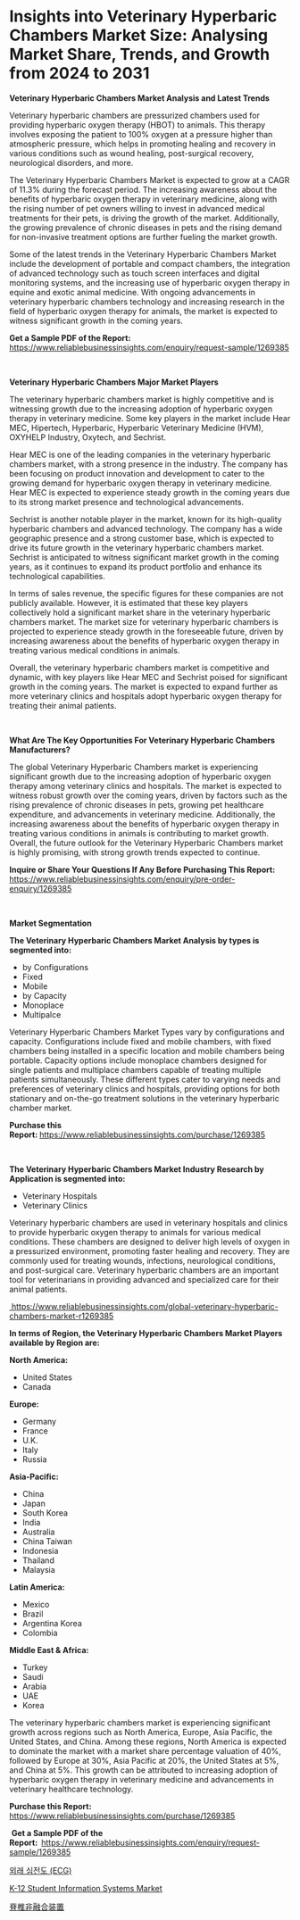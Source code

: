 <p><h1>Insights into Veterinary Hyperbaric Chambers Market Size: Analysing Market Share, Trends, and Growth from 2024 to 2031</h1></p><p><strong>Veterinary Hyperbaric Chambers Market Analysis and Latest Trends</strong></p>
<p><p>Veterinary hyperbaric chambers are pressurized chambers used for providing hyperbaric oxygen therapy (HBOT) to animals. This therapy involves exposing the patient to 100% oxygen at a pressure higher than atmospheric pressure, which helps in promoting healing and recovery in various conditions such as wound healing, post-surgical recovery, neurological disorders, and more.</p><p>The Veterinary Hyperbaric Chambers Market is expected to grow at a CAGR of 11.3% during the forecast period. The increasing awareness about the benefits of hyperbaric oxygen therapy in veterinary medicine, along with the rising number of pet owners willing to invest in advanced medical treatments for their pets, is driving the growth of the market. Additionally, the growing prevalence of chronic diseases in pets and the rising demand for non-invasive treatment options are further fueling the market growth.</p><p>Some of the latest trends in the Veterinary Hyperbaric Chambers Market include the development of portable and compact chambers, the integration of advanced technology such as touch screen interfaces and digital monitoring systems, and the increasing use of hyperbaric oxygen therapy in equine and exotic animal medicine. With ongoing advancements in veterinary hyperbaric chambers technology and increasing research in the field of hyperbaric oxygen therapy for animals, the market is expected to witness significant growth in the coming years.</p></p>
<p><strong>Get a Sample PDF of the Report:&nbsp;</strong> <a href="https://www.reliablebusinessinsights.com/enquiry/request-sample/1269385">https://www.reliablebusinessinsights.com/enquiry/request-sample/1269385</a></p>
<p>&nbsp;</p>
<p><strong>Veterinary Hyperbaric Chambers Major Market Players</strong></p>
<p><p>The veterinary hyperbaric chambers market is highly competitive and is witnessing growth due to the increasing adoption of hyperbaric oxygen therapy in veterinary medicine. Some key players in the market include Hear MEC, Hipertech, Hyperbaric, Hyperbaric Veterinary Medicine (HVM), OXYHELP Industry, Oxytech, and Sechrist.</p><p>Hear MEC is one of the leading companies in the veterinary hyperbaric chambers market, with a strong presence in the industry. The company has been focusing on product innovation and development to cater to the growing demand for hyperbaric oxygen therapy in veterinary medicine. Hear MEC is expected to experience steady growth in the coming years due to its strong market presence and technological advancements.</p><p>Sechrist is another notable player in the market, known for its high-quality hyperbaric chambers and advanced technology. The company has a wide geographic presence and a strong customer base, which is expected to drive its future growth in the veterinary hyperbaric chambers market. Sechrist is anticipated to witness significant market growth in the coming years, as it continues to expand its product portfolio and enhance its technological capabilities.</p><p>In terms of sales revenue, the specific figures for these companies are not publicly available. However, it is estimated that these key players collectively hold a significant market share in the veterinary hyperbaric chambers market. The market size for veterinary hyperbaric chambers is projected to experience steady growth in the foreseeable future, driven by increasing awareness about the benefits of hyperbaric oxygen therapy in treating various medical conditions in animals. </p><p>Overall, the veterinary hyperbaric chambers market is competitive and dynamic, with key players like Hear MEC and Sechrist poised for significant growth in the coming years. The market is expected to expand further as more veterinary clinics and hospitals adopt hyperbaric oxygen therapy for treating their animal patients.</p></p>
<p>&nbsp;</p>
<p><strong>What Are The Key Opportunities For Veterinary Hyperbaric Chambers Manufacturers?</strong></p>
<p><p>The global Veterinary Hyperbaric Chambers market is experiencing significant growth due to the increasing adoption of hyperbaric oxygen therapy among veterinary clinics and hospitals. The market is expected to witness robust growth over the coming years, driven by factors such as the rising prevalence of chronic diseases in pets, growing pet healthcare expenditure, and advancements in veterinary medicine. Additionally, the increasing awareness about the benefits of hyperbaric oxygen therapy in treating various conditions in animals is contributing to market growth. Overall, the future outlook for the Veterinary Hyperbaric Chambers market is highly promising, with strong growth trends expected to continue.</p></p>
<p><strong>Inquire or Share Your Questions If Any Before Purchasing This Report:</strong> <a href="https://www.reliablebusinessinsights.com/enquiry/pre-order-enquiry/1269385">https://www.reliablebusinessinsights.com/enquiry/pre-order-enquiry/1269385</a></p>
<p>&nbsp;</p>
<p><strong>Market Segmentation</strong></p>
<p><strong>The Veterinary Hyperbaric Chambers Market Analysis by types is segmented into:</strong></p>
<p><ul><li>by Configurations</li><li>Fixed</li><li>Mobile</li><li>by Capacity</li><li>Monoplace</li><li>Multipalce</li></ul></p>
<p><p>Veterinary Hyperbaric Chambers Market Types vary by configurations and capacity. Configurations include fixed and mobile chambers, with fixed chambers being installed in a specific location and mobile chambers being portable. Capacity options include monoplace chambers designed for single patients and multiplace chambers capable of treating multiple patients simultaneously. These different types cater to varying needs and preferences of veterinary clinics and hospitals, providing options for both stationary and on-the-go treatment solutions in the veterinary hyperbaric chamber market.</p></p>
<p><strong>Purchase this Report:&nbsp;</strong><a href="https://www.reliablebusinessinsights.com/purchase/1269385">https://www.reliablebusinessinsights.com/purchase/1269385</a></p>
<p>&nbsp;</p>
<p><strong>The Veterinary Hyperbaric Chambers Market Industry Research by Application is segmented into:</strong></p>
<p><ul><li>Veterinary Hospitals</li><li>Veterinary Clinics</li></ul></p>
<p><p>Veterinary hyperbaric chambers are used in veterinary hospitals and clinics to provide hyperbaric oxygen therapy to animals for various medical conditions. These chambers are designed to deliver high levels of oxygen in a pressurized environment, promoting faster healing and recovery. They are commonly used for treating wounds, infections, neurological conditions, and post-surgical care. Veterinary hyperbaric chambers are an important tool for veterinarians in providing advanced and specialized care for their animal patients.</p></p>
<p><a href="https://www.reliablebusinessinsights.com/global-veterinary-hyperbaric-chambers-market-r1269385">&nbsp;https://www.reliablebusinessinsights.com/global-veterinary-hyperbaric-chambers-market-r1269385</a></p>
<p><strong>In terms of Region, the Veterinary Hyperbaric Chambers Market Players available by Region are:</strong></p>
<p>
    <p> <strong> North America: </strong>
        <ul>
            <li>United States</li>
            <li>Canada</li>
        </ul>
        </p> 
    <p> <strong> Europe: </strong>
        <ul>
            <li>Germany</li>
            <li>France</li>
            <li>U.K.</li>
            <li>Italy</li>
            <li>Russia</li>
        </ul>
        </p> 
    <p> <strong> Asia-Pacific: </strong>
        <ul>
            <li>China</li>
            <li>Japan</li>
            <li>South Korea</li>
            <li>India</li>
            <li>Australia</li>
            <li>China Taiwan</li>
            <li>Indonesia</li>
            <li>Thailand</li>
            <li>Malaysia</li>
        </ul>
        </p> 
    <p> <strong> Latin America: </strong>
        <ul>
            <li>Mexico</li>
            <li>Brazil</li>
            <li>Argentina Korea</li>
            <li>Colombia</li>
        </ul>
        </p> 
    <p> <strong> Middle East & Africa: </strong>
        <ul>
            <li>Turkey</li>
            <li>Saudi</li>
            <li>Arabia</li>
            <li>UAE</li>
            <li>Korea</li>
        </ul>
    </p>
    </p>
<p><p>The veterinary hyperbaric chambers market is experiencing significant growth across regions such as North America, Europe, Asia Pacific, the United States, and China. Among these regions, North America is expected to dominate the market with a market share percentage valuation of 40%, followed by Europe at 30%, Asia Pacific at 20%, the United States at 5%, and China at 5%. This growth can be attributed to increasing adoption of hyperbaric oxygen therapy in veterinary medicine and advancements in veterinary healthcare technology.</p></p>
<p><strong>Purchase this Report: </strong><a href="https://www.reliablebusinessinsights.com/purchase/1269385">https://www.reliablebusinessinsights.com/purchase/1269385</a></p>
<p>&nbsp;<strong>Get a Sample PDF of the Report:&nbsp;&nbsp;</strong><a href="https://www.reliablebusinessinsights.com/enquiry/request-sample/1269385">https://www.reliablebusinessinsights.com/enquiry/request-sample/1269385</a></p>
<p><strong></strong></p>
<p><p><a href="https://github.com/bbbexter1/Market-Research-Report-List-1/blob/main/755918991565.md">외래 심전도 (ECG)</a></p><p><a href="https://view.publitas.com/reportprime-1/k-12-student-information-systems-market-analysis-and-sze-forecasted-for-period-from-2024-to-2031/">K-12 Student Information Systems Market</a></p><p><a href="https://github.com/KenyonJohns/Market-Research-Report-List-1/blob/main/3808882100221.md">脊椎非融合装置</a></p></p>